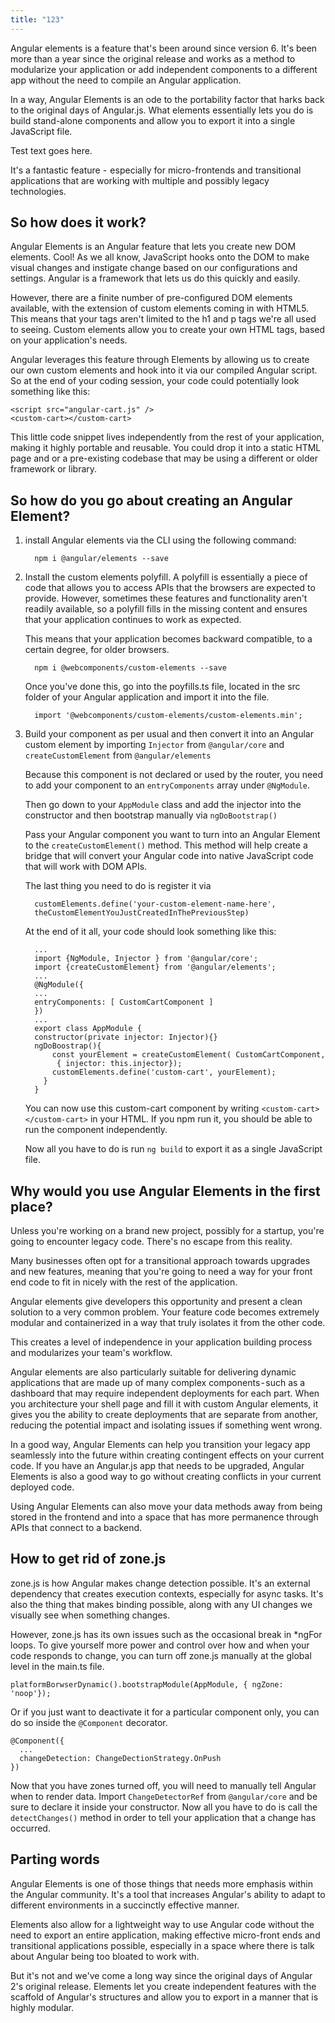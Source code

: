 ```yaml
---
title: "123"
---
```

Angular elements is a feature that's been around since version 6. It's
been more than a year since the original release and works as a method
to modularize your application or add independent components to a
different app without the need to compile an Angular application.

In a way, Angular Elements is an ode to the portability factor that
harks back to the original days of Angular.js. What elements essentially
lets you do is build stand-alone components and allow you to export it
into a single JavaScript file.

Test text goes here. 

It's a fantastic feature -  especially for micro-frontends and
transitional applications that are working with multiple and possibly
legacy technologies.

## So how does it work?

Angular Elements is an Angular feature that lets you create new DOM
elements. Cool! As we all know, JavaScript hooks onto the DOM to make visual
changes and instigate change based on our configurations and settings.
Angular is a framework that lets us do this quickly and easily.

However, there are a finite number of pre-configured DOM elements
available, with the extension of custom elements coming in with HTML5.
This means that your tags aren't limited to the h1 and p tags we're all
used to seeing. Custom elements allow you to create your own HTML tags,
based on your application's needs.

Angular leverages this feature through Elements by allowing us to create
our own custom elements and hook into it via our compiled Angular
script. So at the end of your coding session, your code could
potentially look something like this:

```
<script src="angular-cart.js" />
<custom-cart></custom-cart>
```

This little code snippet lives independently from the rest of your
application, making it highly portable and reusable. You could drop it
into a static HTML page and or a pre-existing codebase that may be using
a different or older framework or library.

## So how do you go about creating an Angular Element?

1. install Angular elements via the CLI using the following command:

   ```
     npm i @angular/elements --save
   ```
2. Install the custom elements polyfill. A polyfill is essentially a
   piece of code that allows you to access APIs that the browsers are
   expected to provide. However, sometimes these features and
   functionality aren't readily available, so a polyfill fills in the
   missing content and ensures that your application continues to work
   as expected.

   This means that your application becomes backward compatible, to a
   certain degree, for older browsers.

   ```
     npm i @webcomponents/custom-elements --save
   ```

   Once you've done this, go into the poyfills.ts file, located in the
   src folder of your Angular application and import it into the file.

   ```
     import '@webcomponents/custom-elements/custom-elements.min';
   ```
3. Build your component as per usual and then convert it into an
   Angular custom element by importing `Injector` from `@angular/core`
   and `createCustomElement` from `@angular/elements`

   Because this component is not declared or used by the router, you
   need to add your component to an `entryComponents` array under
   `@NgModule`.

   Then go down to your `AppModule` class and add the injector into the
   constructor and then bootstrap manually via `ngDoBootstrap()`

   Pass your Angular component you want to turn into an Angular Element
   to the `createCustomElement()` method. This method will help create
   a bridge that will convert your Angular code into native JavaScript
   code that will work with DOM APIs.

   The last thing you need to do is register it via

   ```
     customElements.define('your-custom-element-name-here',
     theCustomElementYouJustCreatedInThePreviousStep)
   ```

   At the end of it all, your code should look something like this:

   ```
     ...
     import {NgModule, Injector } from '@angular/core';
     import {createCustomElement} from '@angular/elements';
     ...
     @NgModule({
     ...
     entryComponents: [ CustomCartComponent ]
     })
     ...
     export class AppModule {
     constructor(private injector: Injector){}
     ngDoBoostrap(){
         const yourElement = createCustomElement( CustomCartComponent,
          { injector: this.injector});
         customElements.define('custom-cart', yourElement);
       }
     }   
   ```

   You can now use this custom-cart component by writing
   `<custom-cart></custom-cart>` in your HTML. If you npm run it, you
   should be able to run the component independently.

   Now all you have to do is run `ng build` to export it as a single
   JavaScript file.

## Why would you use Angular Elements in the first place?

Unless you're working on a brand new project, possibly for a startup,
you're going to encounter legacy code. There's no escape from this
reality.

Many businesses often opt for a transitional approach towards upgrades
and new features, meaning that you're going to need a way for your front
end code to fit in nicely with the rest of the application.

Angular elements give developers this opportunity and present a clean
solution to a very common problem. Your feature code becomes extremely
modular and containerized in a way that truly isolates it from the other
code.

This creates a level of independence in your application building
process and modularizes your team's workflow.

Angular elements are also particularly suitable for delivering dynamic
applications that are made up of many complex components - such as a
dashboard that may require independent deployments for each part. When
you architecture your shell page and fill it with custom Angular
elements, it gives you the ability to create deployments that are
separate from another, reducing the potential impact and isolating
issues if something went wrong.

In a good way, Angular Elements can help you transition your legacy app
seamlessly into the future within creating contingent effects on your
current code. If you have an Angular.js app that needs to be upgraded,
Angular Elements is also a good way to go without creating conflicts in
your current deployed code.

Using Angular Elements can also move your data methods away from being
stored in the frontend and into a space that has more permanence through
APIs that connect to a backend.

## How to get rid of zone.js

zone.js is how Angular makes change detection possible. It's an external
dependency that creates execution contexts, especially for async tasks.
It's also the thing that makes binding possible, along with any UI
changes we visually see when something changes.

However, zone.js has its own issues such as the occasional break in
*ngFor loops. To give yourself more power and control over how and when
your code responds to change, you can turn off zone.js manually at the
global level in the main.ts file.

```
platformBorwserDynamic().bootstrapModule(AppModule, { ngZone: 'noop'});  
```

Or if you just want to deactivate it for a particular component only,
you can do so inside the `@Component` decorator.

```
@Component({
  ...
  changeDetection: ChangeDectionStrategy.OnPush
})  
```

Now that you have zones turned off, you will need to manually tell
Angular when to render data. Import `ChangeDetectorRef` from
`@angular/core` and be sure to declare it inside your constructor. Now
all you have to do is call the `detectChanges()` method in order to tell
your application that a change has occurred.

## Parting words

Angular Elements is one of those things that needs more emphasis within
the Angular community. It's a tool that increases Angular's ability to
adapt to different environments in a succinctly effective manner.

Elements also allow for a lightweight way to use Angular code without
the need to export an entire application, making effective micro-front
ends and transitional applications possible, especially in a space where
there is talk about Angular being too bloated to work with.

But it's not and we've come a long way since the original days of
Angular 2's original release. Elements let you create independent
features with the scaffold of Angular's structures and allow you to
export in a manner that is highly modular.